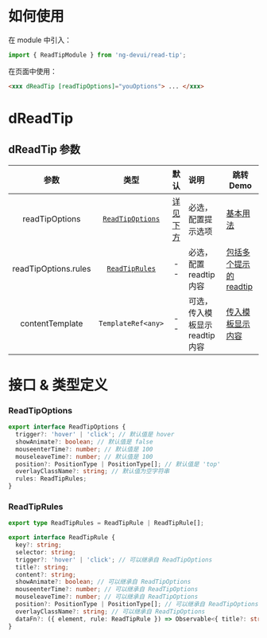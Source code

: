 # 如何使用

在 module 中引入：

```ts
import { ReadTipModule } from 'ng-devui/read-tip';
```

在页面中使用：

```html
<xxx dReadTip [readTipOptions]="youOptions"> ... </xxx>
```

# dReadTip

## dReadTip 参数

|         参数         |                类型                 |            默认             | 说明                            | 跳转 Demo                                    |
| :------------------: | :---------------------------------: | :-------------------------: | :------------------------------ | -------------------------------------------- |
|    readTipOptions    | [`ReadTipOptions`](#readtipoptions) | [详见下方](#readtipoptions) | 必选，配置提示选项              | [基本用法](demo#basic)                       |
| readTipOptions.rules |   [`ReadTipRules`](#readtiprules)   |             --              | 必选，配置 readtip 内容         | [包括多个提示的 readtip](demo#multi-readtip) |
|   contentTemplate    |         `TemplateRef<any>`          |             --              | 可选，传入模板显示 readtip 内容 | [传入模板显示内容](demo#readtip-template)    |

# 接口 & 类型定义

### ReadTipOptions

```ts
export interface ReadTipOptions {
  trigger?: 'hover' | 'click'; // 默认值是 hover
  showAnimate?: boolean; // 默认值是 false
  mouseenterTime?: number; // 默认值是 100
  mouseleaveTime?: number; // 默认值是 100
  position?: PositionType | PositionType[]; // 默认值是 'top'
  overlayClassName?: string; // 默认值为空字符串
  rules: ReadTipRules;
}
```

### ReadTipRules

```ts
export type ReadTipRules = ReadTipRule | ReadTipRule[];

export interface ReadTipRule {
  key?: string;
  selector: string;
  trigger?: 'hover' | 'click'; // 可以继承自 ReadTipOptions
  title?: string;
  content?: string;
  showAnimate?: boolean; // 可以继承自 ReadTipOptions
  mouseenterTime?: number; // 可以继承自 ReadTipOptions
  mouseleaveTime?: number; // 可以继承自 ReadTipOptions
  position?: PositionType | PositionType[]; // 可以继承自 ReadTipOptions
  overlayClassName?: string; // 可以继承自 ReadTipOptions
  dataFn?: ({ element, rule: ReadTipRule }) => Observable<{ title?: string; content?: string; template?: TemplateRef<any> }>;
}
```
